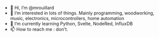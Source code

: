 - 👋 Hi, I’m @mrouillard
- 👀 I’m interested in lots of things. Mainly programming, woodworking, music, electronics, microcontrollers, home automation
- 🌱 I’m currently learning Python, Svelte, NodeRed, InfluxDB
- 📫 How to reach me : don't.

<!---
mrouillard/mrouillard is a ✨ special ✨ repository because its `README.md` (this file) appears on your GitHub profile.
You can click the Preview link to take a look at your changes.
--->
